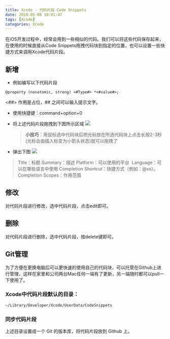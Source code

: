```yaml
---
title: Xcode - 代码片段 Code Snippets
date: 2018-05-08 10:01:47
tags: [Xcode]
categories: Xcode
---
```

在iOS开发过程中，经常会用到一些相似的代码。我们可以将这些代码保存起来，在使用的时候直接从Code Snippets拖拽代码块到指定的位置，也可以设置一些快捷方式来调用Xcode代码片段。
## 新增
* 例如编写以下代码片段
``` objc
@property (nonatomic, strong) <#Type#> *<#value#>;
```
<##> 作用是占位，## 之间可以输入提示文字。
* 使用快捷键：command+option+0
* 将上述代码片段拖拽到下图所示区域
	![](https://github.com/qiudengqiang/blog-images/blob/master/code_snippets.png)
	> **小技巧**：用鼠标选中代码块后把光标放在所选代码块上点击长按2-3秒(光标会由插入标变为小箭头状态)就可以拖拽了

* 弹出下图
	![](https://github.com/qiudengqiang/blog-images/blob/master/code_snippet_dialog.png)
> Title：标题
> Summary：描述
> Platform：可以使用的平台 
> Language：可以在哪些语言中使用
> Completion Shortcut：快捷方式（例如：@xs）。 
> Completion Scopes：作用范围

## 修改
对代码片段进行修改，选中代码片段，点击edit即可。
## 删除
对代码片段进行删除，选中代码片段，按delete键即可。
## Git管理
为了方便在更换电脑后可以更快速的使用自己的代码块，可以托管在Github上进行管理，这样在家里和公司两台Mac任何一端有了更新，另一端随时都可以pull一下使用了。
### Xcode中代码片段默认的目录：
``` bash
~/Library/Developer/Xcode/UserData/CodeSnippets
```
### 同步代码片段
上述目录设置成一个 Git 的版本库，将代码片段放到 Github 上。
